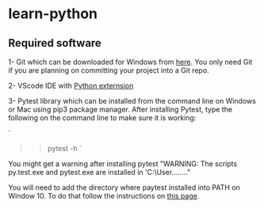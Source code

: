 # learn-python

## Required software

1- Git which can be downloaded for Windows from [here](https://git-scm.com/downloads).
You only need Git if you are planning on committing your project into a Git repo.

2- VScode IDE with [Python externsion](https://marketplace.visualstudio.com/items?itemName=ms-python.python)

3- Pytest library which can be installed from the command line on Windows or Mac using pip3 package manager. After installing Pytest, type the following on the command line to make sure it is working:

`
>> pytest -h
`

You might get a warning after installing pytest "WARNING: The scripts py.test.exe and pytest.exe are installed in 'C:\User........"

You will need to add the directory where paytest installed into PATH on Window 10. To do that follow the instructions on [this page](https://www.architectryan.com/2018/03/17/add-to-the-path-on-windows-10/).

